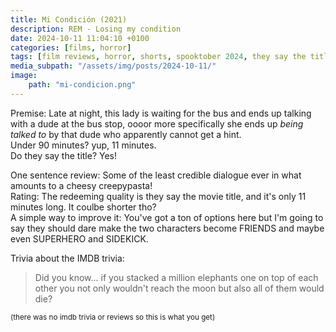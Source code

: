 ```yaml
---
title: Mi Condición (2021)
description: REM - Losing my condition
date: 2024-10-11 11:04:10 +0100
categories: [films, horror]
tags: [film reviews, horror, shorts, spooktober 2024, they say the title]
media_subpath: "/assets/img/posts/2024-10-11/"
image:
    path: "mi-condicion.png"
---
```

<span class="reviewsection">Premise:</span> Late at night, this lady is waiting for the bus and ends up talking with a dude at the bus stop, oooor more specifically she ends up *being talked to* by that dude who apparently cannot get a hint.<br/>
<span class="reviewsection">Under 90 minutes?</span> yup, 11 minutes.<br/>
<span class="reviewsection">Do they say the title?</span> Yes!

<span class="reviewsection">One sentence review:</span> Some of the least credible dialogue ever in what amounts to a cheesy creepypasta!<br/>
<span class="reviewsection">Rating:</span> The redeeming quality is they say the movie title, and it's only 11 minutes long. It coulbe shorter tho?<br/>
<span class="reviewsection">A simple way to improve it:</span> You've got a ton of options here but I'm going to say they should dare make the two characters become FRIENDS and maybe even SUPERHERO and SIDEKICK.

<span class="reviewsection">Trivia about the IMDB trivia:</span>
> Did you know... if you stacked a million elephants one on top of each other you not only wouldn't reach the moon but also all of them would die?

<small>(there was no imdb trivia or reviews so this is what you get)</small>